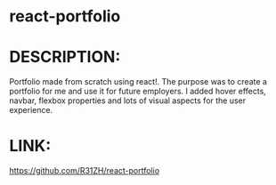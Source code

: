 # react-portfolio

# DESCRIPTION:

Portfolio made from scratch using react!. The purpose was to create a portfolio for me and use it for future employers. I added hover effects, navbar, flexbox properties and lots of visual aspects for the user experience.

# LINK:

https://github.com/R31ZH/react-portfolio
